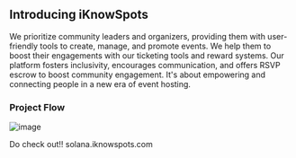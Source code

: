 ## Introducing iKnowSpots

We prioritize community leaders and organizers, providing them with user-friendly tools to create, manage, and promote events. We help them to boost their engagements with our ticketing tools and reward systems. Our platform fosters inclusivity, encourages communication, and offers RSVP escrow to boost community engagement. It's about empowering and connecting people in a new era of event hosting.

### Project Flow

![image](https://github.com/IKnowSpots/solana/assets/72652234/fc68318a-5871-4dd3-b2d4-771079ae3c95)

Do check out!! solana.iknowspots.com
